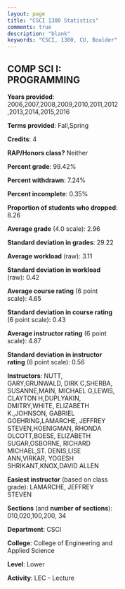 ```yaml
---
layout: page
title: "CSCI 1300 Statistics"
comments: true
description: "blank"
keywords: "CSCI, 1300, CU, Boulder"
--- 
```

<head>
<script src="https://ajax.googleapis.com/ajax/libs/jquery/2.1.3/jquery.min.js"></script>
<script src="https://dl.dropboxusercontent.com/s/pc42nxpaw1ea4o9/highcharts.js?dl=0"></script>
<!-- <script src="../assets/js/highcharts.js"></script> -->
<style type="text/css">@font-face {
	font-family: "Bebas Neue";
	src: url(https://www.filehosting.org/file/details/544349/BebasNeue%20Regular.otf) format("opentype");
	}
	h1.Bebas { 
		font-family: "Bebas Neue", Verdana, Tahoma;
	}
</style>
</head>
<body>
	<div id="container" style="float: right; width: 45%; height: 88%; margin-left: 2.5%; margin-right: 2.5%;"></div>
	<script language="JavaScript">
		$(document).ready(function() {
		var chart = {type: 'column'};
		var title = {text: 'Grade Distribution'};
		var xAxis = {categories: ['A','B','C','D','F'],crosshair: true};
		var yAxis = {min: 0,title: {text: 'Percentage'}};
		var tooltip = {headerFormat: '<center><b><span style="font-size:20px">{point.key}</span></b></center>',
		               pointFormat: '<td style="padding:0"><b>{point.y:.1f}%</b></td>',
		               footerFormat: '</table>',shared: true,useHTML: true};
		var plotOptions = {column: {pointPadding: 0.0,borderWidth: 0}};  
		var credits = {enabled: false};var series= [{name: 'Percent',data: [47.11,25.44,14.41,5.47,7.58,]}];
		var json = {};
		json.chart = chart;
		json.title = title;
		json.tooltip = tooltip;
		json.xAxis = xAxis;
		json.yAxis = yAxis;  
		json.series = series;
		json.plotOptions = plotOptions;  
		json.credits = credits;
		$('#container').highcharts(json);
	});
	</script>
</body>
			   
## COMP SCI I: PROGRAMMING

**Years provided**: 2006,2007,2008,2009,2010,2011,2012,2013,2014,2015,2016

**Terms provided**: Fall,Spring

**Credits**: 4

**RAP/Honors class?** Neither

**Percent grade**: 99.42%

**Percent withdrawn**: 7.24%

**Percent incomplete**: 0.35%

**Proportion of students who dropped**: 8.26

**Average grade** (4.0 scale): 2.96

**Standard deviation in grades**: 29.22

**Average workload** (raw): 3.11

**Standard deviation in workload** (raw): 0.42

**Average course rating** (6 point scale): 4.65

**Standard deviation in course rating** (6 point scale): 0.43

**Average instructor rating** (6 point scale): 4.87

**Standard deviation in instructor rating** (6 point scale): 0.56

**Instructors**: NUTT, GARY,GRUNWALD, DIRK C,SHERBA, SUSANNE,MAIN, MICHAEL G,LEWIS, CLAYTON H,DUPLYAKIN, DMITRY,WHITE, ELIZABETH K.,JOHNSON, GABRIEL GOEHRING,LAMARCHE, JEFFREY STEVEN,HOENIGMAN, RHONDA OLCOTT,BOESE, ELIZABETH SUGAR,OSBORNE, RICHARD MICHAEL,ST. DENIS,LISE ANN,VIRKAR, YOGESH SHRIKANT,KNOX,DAVID ALLEN

**Easiest instructor** (based on class grade): LAMARCHE, JEFFREY STEVEN

**Sections** (and **number of sections**): 010,020,100,200, 34

**Department**: CSCI

**College**: College of Engineering and Applied Science

**Level**: Lower

**Activity**: LEC - Lecture
